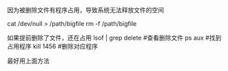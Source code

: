 因为被删除文件有程序占用，导致系统无法释放文件的空间

cat /dev/null > /path/bigfile
rm -f /path/bigfile

如果提前删除了文件，还在占用
lsof | grep delete  #查看删除文件
ps aux  #找到占用程序
kill 1456  #删除对应程序

最好用上面方法